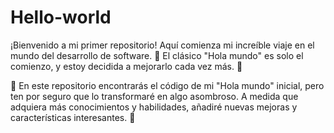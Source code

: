 # Hello-world

¡Bienvenido a mi primer repositorio! Aquí comienza mi increíble viaje en el mundo del desarrollo de software. 🎉 El clásico "Hola mundo" es solo el comienzo, y estoy decidida a mejorarlo cada vez más. 💪

📝 En este repositorio encontrarás el código de mi "Hola mundo" inicial, pero ten por seguro que lo transformaré en algo asombroso. A medida que adquiera más conocimientos y habilidades, añadiré nuevas mejoras y características interesantes. 🚀
